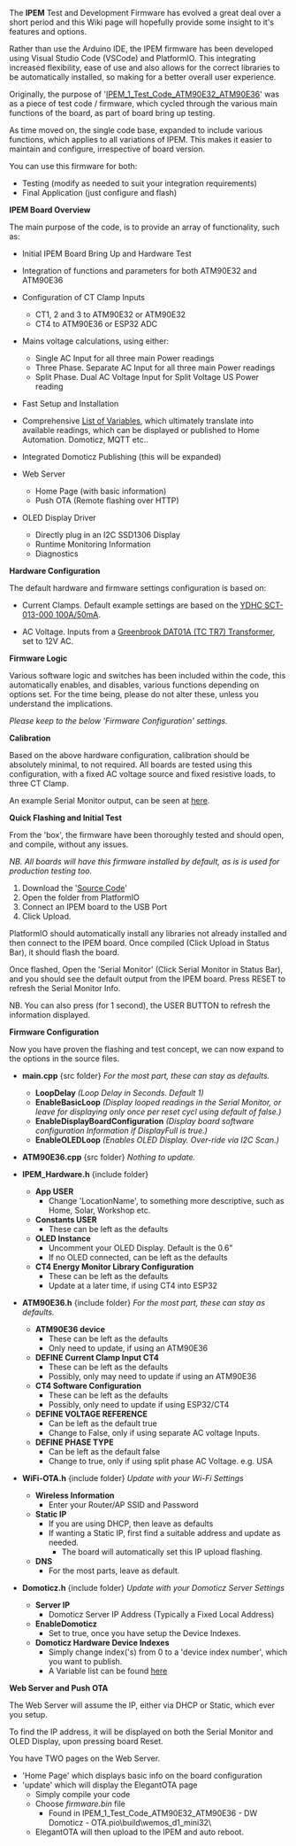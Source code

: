 The **IPEM** Test and Development Firmware has evolved a great deal over a short period and this Wiki page will hopefully provide some insight to it's features and options.

Rather than use the Arduino IDE, the IPEM firmware has been developed using Visual Studio Code (VSCode) and PlatformIO.  This integrating increased flexibility, ease of use and also allows for the correct libraries to be automatically installed, so making for a better overall user experience.

Originally, the purpose of '[IPEM_1_Test_Code_ATM90E32_ATM90E36](https://github.com/DitroniX/IPEM-IoT-Power-Energy-Monitor/tree/main/Code/IPEM_1_Test_Code_ATM90E32_ATM90E36)' was as a piece of test code / firmware, which cycled through the various main functions of the board, as part of board bring up testing.

As time moved on, the single code base, expanded to include various functions, which applies to all variations of IPEM.  This makes it easier to maintain and configure, irrespective of board version.

You can use this firmware for both:
* Testing (modify as needed to suit your integration requirements)
* Final Application (just configure and flash)


**IPEM Board Overview**

The main purpose of the code, is to provide an array of functionality, such as:

* Initial IPEM Board Bring Up and Hardware Test 
* Integration of functions and parameters for both ATM90E32 and ATM90E36
* Configuration of CT Clamp Inputs
	- CT1, 2 and 3 to ATM90E32 or ATM90E32
	- CT4 to ATM90E36 or ESP32 ADC
	
* Mains voltage calculations, using either:
	- Single AC Input for all three main Power readings
	- Three Phase.  Separate AC Input for all three main Power readings
	* Split Phase. Dual AC Voltage  Input for Split Voltage US Power reading
	
* Fast Setup and Installation
	
* Comprehensive [List of Variables](https://github.com/DitroniX/IPEM-IoT-Power-Energy-Monitor/wiki/IPEM-Variables-and-Functions), which ultimately translate into available readings, which can be displayed or published to Home Automation.  Domoticz, MQTT etc..  
* Integrated Domoticz Publishing (this will be expanded)
* Web Server
	- Home Page (with basic information)
	- Push OTA (Remote flashing over HTTP)
	
* OLED Display Driver
	- Directly plug in an I2C SSD1306 Display
	* Runtime Monitoring Information
	* Diagnostics
	

**Hardware Configuration**

The default hardware and firmware settings configuration is based on:

* Current Clamps.  Default example settings are based on the [YDHC SCT-013-000 100A/50mA](https://ditronix.net/shop/yhdc-current-transformer-sct-013-000-100a-50ma/).

* AC Voltage.  Inputs from a [Greenbrook DAT01A (TC TR7) Transformer](https://www.greenbrook.co.uk/dat01a), set to 12V AC.

**Firmware Logic**

Various software logic and switches has been included within the code, this automatically enables, and disables, various functions depending on options set.  For the time being, please do not alter these, unless you understand the implications.  

*Please keep to the below 'Firmware Configuration' settings.*


**Calibration**

Based on the above hardware configuration, calibration should be absolutely minimal, to not required.  All boards are tested using this configuration, with a fixed AC voltage source and fixed resistive loads, to three CT Clamp.

An example Serial Monitor output, can be seen at [here](https://github.com/DitroniX/IPEM-IoT-Power-Energy-Monitor/wiki/IPEM-Serial-Monitor-Example).


**Quick Flashing and Initial Test**

From the 'box', the firmware have been thoroughly tested and should open, and compile, without any issues.  

*NB. All boards will have this firmware installed by default, as is is used for production testing too.*

1) Download the '[Source Code](https://github.com/DitroniX/IPEM-IoT-Power-Energy-Monitor/tree/main/Code/IPEM_1_Test_Code_ATM90E32_ATM90E36)'
2) Open the folder from PlatformIO
3) Connect an IPEM board to the USB Port
4) Click Upload.

PlatformIO should automatically install any libraries not already installed and then connect to the IPEM board.  Once compiled (Click Upload in Status Bar), it should flash the board.

Once flashed, Open the 'Serial Monitor' (Click Serial Monitor in Status Bar), and you should see the default output from the IPEM board.  Press RESET to refresh the Serial Monitor Info.

NB.  You can also press (for 1 second), the USER BUTTON to refresh the information displayed.

**Firmware Configuration**

Now you have proven the flashing and test concept, we can now expand to the options in the source files.

* **main.cpp** {src folder}	*For the most part, these can stay as defaults.*
	* **LoopDelay**  *(Loop Delay in Seconds.  Default 1)*
	* **EnableBasicLoop** *(Display looped readings in the Serial Monitor, or leave for displaying only once per reset cycl using default of false.)*
	* **EnableDisplayBoardConfiguration**  *(Display board software configuration Information if DisplayFull is true.)*
	* **EnableOLEDLoop** *(Enables OLED Display.  Over-ride via I2C Scan.)*
	
* **ATM90E36.cpp** {src folder} *Nothing to update.*

* **IPEM_Hardware.h** {include folder}
	* **App USER**
		* Change 'LocationName', to something more descriptive, such as Home, Solar, Workshop etc.
	* **Constants USER**
		* These can be left as the defaults
	* **OLED Instance**
		* Uncomment your OLED Display.  Default is the 0.6"
		* If no OLED connected, can be left as the defaults 
	* **CT4 Energy Monitor Library Configuration**
		* These can be left as the defaults
		* Update at a later time, if using CT4 into ESP32
		
* **ATM90E36.h** {include folder} *For the most part, these can stay as defaults.*
	* **ATM90E36 device**
		* These can be left as the defaults
		* Only need to update, if using an ATM90E36		
	* **DEFINE Current Clamp Input CT4**
		* These can be left as the defaults
		* Possibly, only may need to update if using an ATM90E36		
	* **CT4 Software Configuration**
		* These can be left as the defaults
		* Possibly, only need to update if using ESP32/CT4
	* **DEFINE VOLTAGE REFERENCE**
		* Can be left as the default true
		* Change to False, only if using separate AC voltage Inputs.	
	* **DEFINE PHASE TYPE**
		* Can be left as the default false
		* Change to true, only if using split phase AC Voltage. e.g. USA					

* **WiFi-OTA.h** {include folder} *Update with your Wi-Fi Settings*
	* **Wireless Information**
		* Enter your Router/AP SSID and Password
	* **Static IP**
		* If you are using DHCP, then leave as defaults
		* If wanting a Static IP, first find a suitable address and update as needed.
			- The board will automatically set this IP upload flashing.
	* **DNS**
		* For the most parts, leave as default.
* **Domoticz.h** {include folder} *Update with your Domoticz Server Settings*
	* **Server IP**
		- Domoticz Server IP Address (Typically a Fixed Local Address)
	* **EnableDomoticz**
		- Set to true, once you have setup the Device Indexes.
	* **Domoticz Hardware Device Indexes**
		- Simply change index('s) from 0 to a 'device index number', which you want to publish.
		- A Variable list can be found [here](https://github.com/DitroniX/IPEM-IoT-Power-Energy-Monitor/wiki/Domoticz-Variables)
						
**Web Server and Push OTA**			

The Web Server will assume the IP, either via DHCP or Static, which ever you setup.

To find the IP address, it will be displayed on both the Serial Monitor and OLED Display, upon pressing board Reset.			

You have TWO pages on the Web Server.

* 'Home Page' which displays basic info on the board configuration
* 'update' which will display the ElegantOTA page
	- Simply compile your code
	- Choose *firmware.bin* file
		+ Found in IPEM_1_Test_Code_ATM90E32_ATM90E36 - DW Domoticz - OTA\.pio\build\wemos_d1_mini32\
	- ElegantOTA will then upload to the IPEM and auto reboot.
		
